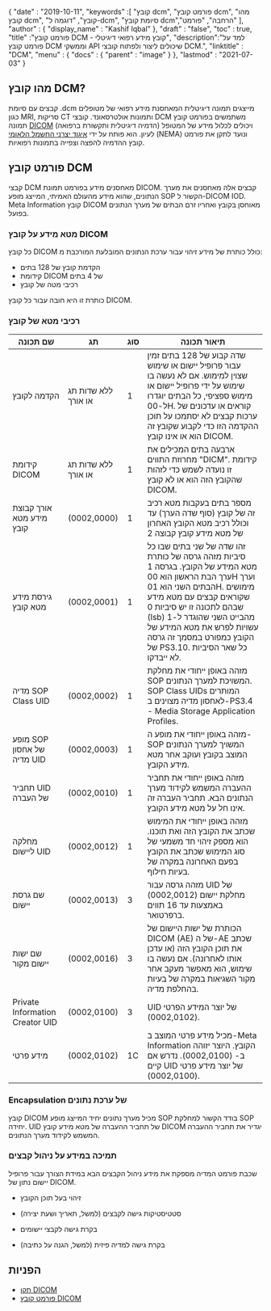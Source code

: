 {
  "date" : "2019-10-11",
  "keywords" :[ "קובץ dcm", "פורמט קובץ dcm", "מהו קובץ dcm", "קובץ", "דוגמה ל-dcm", "סיומת קובץ dcm","הרחבה", "פורמט" ],
  "author" : {
    "display_name" : "Kashif Iqbal"
},
  "draft" : "false",
  "toc" : true,
  "title" :"פורמט קובץ DCM - קובץ מידע רפואי דיגיטלי",
  "description":"למד על פורמט קובץ DCM וממשקי API שיכולים ליצור ולפתוח קובצי DCM.",
  "linktitle" : "DCM",
  "menu" : {
    "docs" : {
      "parent" : "image"
}
},
  "lastmod" : "2021-07-03"
}

## מהו קובץ DCM?

קבצים עם סיומת .dcm מייצגים תמונה דיגיטלית המאחסנת מידע רפואי של מטופלים כגון MRI, סריקות CT ותמונות אולטרסאונד. קובצי DCM משתמשים בפורמט קובץ תמונה [DICOM](/he/image/dicom) (הדמיה דיגיטלית ותקשורת ברפואה) ויכולים לכלול מידע של המטופל לעיון. הוא פותח על ידי [איגוד יצרני החשמל הלאומי](https://en.wikipedia.org/wiki/National_Electrical_Manufacturers_Association) (NEMA) ונועד לתקן את פורמט קובץ ההדמיה להפצה וצפייה בתמונות רפואיות.

## פורמט קובץ DCM

קבצי DCM מאחסנים מידע בפורמט תמונת DICOM. קבצים אלה מאחסנים את מערך הנתונים, שהוא מידע מהעולם האמיתי, המייצג מופע SOP הקשור ל-DICOM IOD. Meta Information קובץ DICOM מאוחסן בקובץ ואחריו זרם הבתים של מערך הנתונים בפועל.

### מטא מידע על קובץ DICOM ##

כל קובץ DICOM כולל כותרת של מידע זיהוי עבור ערכת הנתונים המובלעת המורכבת מ:
* הקדמת קובץ של 128 בתים
* קידומת DICOM של 4 בתים
* רכיבי מטה של קובץ

כותרת זו היא חובה עבור כל קובץ DICOM.

### רכיבי מטא של קובץ ###
|שם תכונה|תג|סוג| תיאור תכונה
---|---|---|---|
|הקדמה לקובץ|ללא שדות תג או אורך|1|שדה קבוע של 128 בתים זמין עבור פרופיל יישום או שימוש שצוין למימוש. אם לא נעשה בו שימוש על ידי פרופיל יישום או מימוש ספציפי, כל הבתים יוגדרו ל-00H. קוראים או עדכונים של ערכות קבצים לא יסתמכו על תוכן ההקדמה הזו כדי לקבוע שקובץ זה הוא או אינו קובץ DICOM.
|קידומת DICOM|ללא שדות תג או אורך|1|ארבעה בתים המכילים את מחרוזת התווים "DICM". קידומת זו נועדה לשמש כדי לזהות שהקובץ הזה הוא או לא קובץ DICOM.
|אורך קבוצת מידע מטא קובץ|(0002,0000)|1|מספר בתים בעקבות מטא רכיב זה של קובץ (סוף שדה הערך) עד וכולל רכיב מטא הקובץ האחרון של מטא מידע קובץ קבוצה 2
|גירסת מידע מטא קובץ|(0002,0001)|1|זהו שדה של שני בתים שבו כל סיביות מזהה גרסה של כותרת מטא המידע של הקובץ. בגרסה 1 ערך הבת הראשון הוא 00H וערך הבתים השני הוא 01H. מימושים שקוראים קבצים עם מטא מידע שבהם לתכונה זו יש סיביות 0 (lsb) מהבייט השני שהוגדר ל-1 עשויות לפרש את מטא המידע של הקובץ כמפורט במסמך זה גרסה של PS3.10. כל שאר הסיביות לא ייבדקו.
|מדיה SOP Class UID|(0002,0002)|1|מזהה באופן ייחודי את מחלקת SOP המשויכת למערך הנתונים. SOP Class UIDs המותרים לאחסון מדיה מצוינים ב-PS3.4 - Media Storage Application Profiles.
| מופע SOP של אחסון מדיה UID|(0002,0003)|1|מזהה באופן ייחודי את מופע ה-SOP המשויך למערך הנתונים המוצב בקובץ ועוקב אחר מטא מידע הקובץ.
|תחביר UID של העברה|(0002,0010)|1|מזהה באופן ייחודי את תחביר ההעברה המשמש לקידוד מערך הנתונים הבא. תחביר העברה זה אינו חל על מטא מידע הקובץ.
|מחלקה ליישום UID|(0002,0012)|1|מזהה באופן ייחודי את המימוש שכתב את הקובץ הזה ואת תוכנו. הוא מספק זיהוי חד משמעי של סוג המימוש שכתב את הקובץ בפעם האחרונה במקרה של בעיות חילוף.
|שם גרסת יישום|(0002,0013)|3|מזהה גרסה עבור UID של מחלקת יישום (0002,0012) באמצעות עד 16 תווים ברפרטואר.
|שם ישות יישום מקור|(0002,0016)|3|הכותרת של ישות היישום של DICOM (AE) של ה-AE שכתב את תוכן הקובץ הזה (או עדכן אותו לאחרונה). אם נעשה בו שימוש, הוא מאפשר מעקב אחר מקור השגיאות במקרה של בעיות בהחלפת מדיה.
|Private Information Creator UID|(0002,0100)|3|UID של יוצר המידע הפרטי (0002,0102).
|מידע פרטי|(0002,0102)|1C|מכיל מידע פרטי המוצב ב-Meta Information הקובץ. היוצר יזוהה ב- (0002,0100). נדרש אם קיים UID של יוצר מידע פרטי (0002,0100).

### Encapsulation של ערכת נתונים ###

קובץ DICOM מכיל מערך נתונים יחיד המייצג מופע SOP בודד הקשור למחלקת SOP יחידה. UID של תחביר ההעברה של מטא מידע קובץ DICOM יגדיר את תחביר ההעברה המשמש לקידוד מערך הנתונים.

### תמיכה במידע על ניהול קבצים ###

שכבת פורמט המדיה מספקת את מידע ניהול הקבצים הבא במידת הצורך עבור פרופיל יישום נתון של DICOM.

* זיהוי בעל תוכן הקובץ

* סטטיסטיקות גישה לקבצים (למשל, תאריך ושעת יצירה)

* בקרת גישה לקבצי יישומים

* בקרת גישה למדיה פיזית (למשל, הגנה על כתיבה)

## הפניות ##
* [תקן DICOM](https://www.dicomstandard.org/current/)
* [פורמט קובץ DICOM](https://dicom.nema.org/dicom/2013/output/chtml/part10/chapter_7.html)

